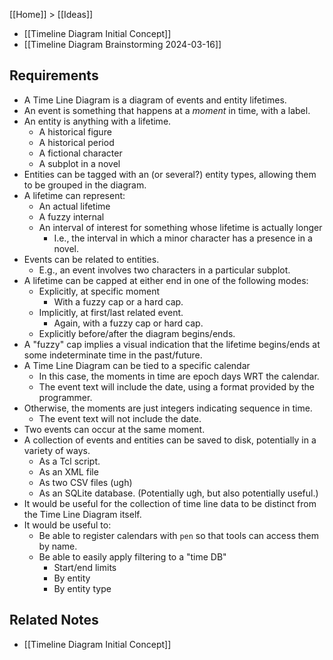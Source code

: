 [[Home]] > [[Ideas]]

- [[Timeline Diagram Initial Concept]]
- [[Timeline Diagram Brainstorming 2024-03-16]]

## Requirements

- A Time Line Diagram is a diagram of events and entity lifetimes.
- An event is something that happens at a *moment* in time, with a label.
- An entity is anything with a lifetime.
    - A historical figure
    - A historical period
    - A fictional character
    - A subplot in a novel
- Entities can be tagged with an (or several?) entity types, allowing them to be grouped in the diagram.
- A lifetime can represent:
    - An actual lifetime
    - A fuzzy internal
    - An interval of interest for something whose lifetime is actually longer
        - I.e., the interval in which a minor character has a presence in a novel.
- Events can be related to entities.
    - E.g., an event involves two characters in a particular subplot.
- A lifetime can be capped at either end in one of the following modes:
    - Explicitly, at specific moment
        - With a fuzzy cap or a hard cap.
    - Implicitly, at first/last related event.
        - Again, with a fuzzy cap or hard cap.
    - Explicitly before/after the diagram begins/ends.
- A "fuzzy" cap implies a visual indication that the lifetime begins/ends at some indeterminate time in the past/future.
- A Time Line Diagram can be tied to a specific calendar
    - In this case, the moments in time are epoch days WRT the calendar.
    - The event text will include the date, using a format provided by the programmer.
- Otherwise, the moments are just integers indicating sequence in time.
    - The event text will not include the date.
- Two events can occur at the same moment.
- A collection of events and entities can be saved to disk, potentially in a variety of ways.
    - As a Tcl script.
    - As an XML file
    - As two CSV files (ugh)
    - As an SQLite database.  (Potentially ugh, but also potentially useful.)
- It would be useful for the collection of time line data to be distinct from the Time Line Diagram itself.
- It would be useful to:
    - Be able to register calendars with `pen` so that tools can access them by name.
    - Be able to easily apply filtering to a "time DB"
        - Start/end limits
        - By entity
        - By entity type
## Related Notes

- [[Timeline Diagram Initial Concept]]
 
